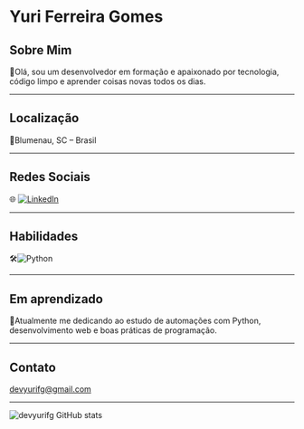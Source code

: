 # Yuri Ferreira Gomes

## Sobre Mim  
📌Olá, sou um desenvolvedor em formação e apaixonado por tecnologia, código limpo e aprender coisas novas todos os dias.

---

## Localização  
📍Blumenau, SC – Brasil

---

## Redes Sociais  
🌐 [![LinkedIn](https://img.shields.io/badge/LinkedIn-blue?style=flat&logo=linkedin)](https://www.linkedin.com/in/yuri-ferreira-gomes-679098331/)

---

## Habilidades

🛠️![Python](https://img.shields.io/badge/Python-3776AB?style=flat&logo=python&logoColor=white)

---

## Em aprendizado  
🚀Atualmente me dedicando ao estudo de automações com Python, desenvolvimento web e boas práticas de programação.

---

## Contato  
devyurifg@gmail.com

---


![devyurifg GitHub stats](https://github-readme-stats.vercel.app/api?username=devyurifg&show_icons=true&theme=radical)

